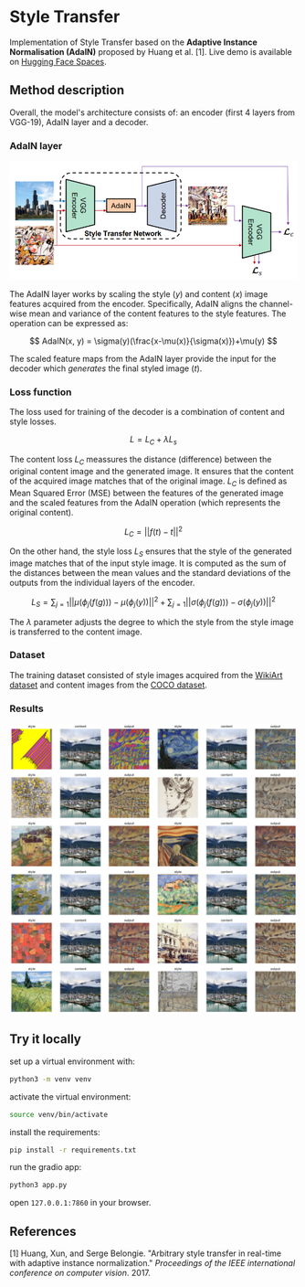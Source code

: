 # Style Transfer
Implementation of Style Transfer based on the **Adaptive Instance Normalisation (AdaIN)** proposed by Huang et al. [1]. Live demo is available on [Hugging Face Spaces](https://kuko6-style-transfer.hf.space).

## Method description
Overall, the model's architecture consists of: an encoder (first 4 layers from VGG-19), AdaIN layer and a decoder.

### AdaIN layer 
![Untitled](imgs/Untitled%202.png)

The AdaIN layer works by scaling the style ($y$) and content ($x$) image features acquired from the encoder. Specifically, AdaIN aligns the channel-wise mean and variance of the content features to the style features. The operation can be expressed as:

$$
AdaIN(x, y) = \sigma(y)(\frac{x-\mu(x)}{\sigma(x)})+\mu(y)
$$

The scaled feature maps from the AdaIN layer provide the input for the decoder which *generates* the final styled image ($t$).

### Loss function
The loss used for training of the decoder is a combination of content and style losses.

$$
L=L_C+\lambda L_s
$$

The content loss $L_C$ meassures the distance (difference) between the original content image and the generated image. It ensures that the content of the acquired image matches that of the original image. $L_C$ is defined as Mean Squared Error (MSE) between the features of the generated image and the scaled features from the AdaIN operation (which represents the original content).

$$
L_{C} = || f(t) - t ||^2
$$

On the other hand, the style loss $L_S$ ensures that the style of the generated image matches that of the input style image. It is computed as the sum of the distances between the mean values and the standard deviations of the outputs from the individual layers of the encoder.

$$
L_{S} = \sum_{j=1} || \mu(\phi_j(f(g))) - \mu(\phi_j(y)) ||^2 + \sum_{j=1} || \sigma(\phi_j(f(g))) - \sigma(\phi_j(y)) ||^2
$$

The $\lambda$ parameter adjusts the degree to which the style from the style image is transferred to the content image.

<!-- ![training graphs](imgs/training_graphs.png)

Evolution of the loss during training. -->

### Dataset
The training dataset consisted of style images acquired from the [WikiArt dataset](https://www.kaggle.com/competitions/painter-by-numbers/data) and content images from the [COCO dataset](https://cocodataset.org/#download).

### Results
![Untitled](imgs/Untitled%203.png)

<!-- ![Untitled](imgs/Untitled%206.png) -->

## Try it locally
set up a virtual environment with:
```sh
python3 -m venv venv
```

activate the virtual environment:
```sh
source venv/bin/activate
```

install the requirements:
```sh
pip install -r requirements.txt
```

run the gradio app:
```sh
python3 app.py
```

open `127.0.0.1:7860` in your browser.

## References

[1] Huang, Xun, and Serge Belongie. "Arbitrary style transfer in real-time with adaptive instance normalization." *Proceedings of the IEEE international conference on computer vision*. 2017.
